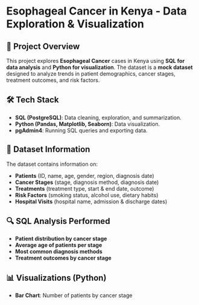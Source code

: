 # Esophageal Cancer in Kenya - Data Exploration & Visualization

## 📌 Project Overview
This project explores **Esophageal Cancer** cases in Kenya using **SQL for data analysis** and **Python for visualization**. The dataset is a **mock dataset** designed to analyze trends in patient demographics, cancer stages, treatment outcomes, and risk factors.

## 🛠️ Tech Stack
- **SQL (PostgreSQL)**: Data cleaning, exploration, and summarization.
- **Python (Pandas, Matplotlib, Seaborn)**: Data visualization.
- **pgAdmin4**: Running SQL queries and exporting data.


## 🏥 Dataset Information
The dataset contains information on:
- **Patients** (ID, name, age, gender, region, diagnosis date)
- **Cancer Stages** (stage, diagnosis method, diagnosis date)
- **Treatments** (treatment type, start & end date, outcome)
- **Risk Factors** (smoking status, alcohol use, dietary habits)
- **Hospital Visits** (hospital name, admission & discharge dates)

## 🔍 SQL Analysis Performed
- **Patient distribution by cancer stage**
- **Average age of patients per stage**
- **Most common diagnosis methods**
- **Treatment outcomes by cancer stage**

## 📊 Visualizations (Python)
- **Bar Chart**: Number of patients by cancer stage









